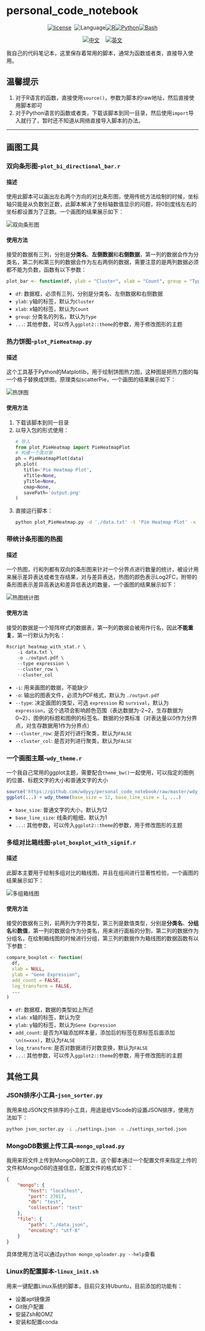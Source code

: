 # personal_code_notebook

<div align="center">

[![license](https://img.shields.io/badge/lisense-GPL--3.0-brightgreen??style=flat-square)](https://github.com/wdyyy/personal_code_notebook/blob/master/LICENSE)&nbsp;&nbsp;![Language](https://img.shields.io/badge/Language-gray)[![R](https://img.shields.io/badge/R-green)](https://cran.r-project.org/)[![Python](https://img.shields.io/badge/Python-blue)](https://www.python.org/)[![Bash](https://img.shields.io/badge/Bash-orange)](https://www.gnu.org/software/bash/)

[![中文](https://img.shields.io/badge/中文-blue?style=for-the-badge)](https://github.com/wdyyy/personal_code_notebook/blob/master/README.md)&nbsp;&nbsp;&nbsp;&nbsp;[![英文](https://img.shields.io/badge/English-blue?style=for-the-badge)](https://github.com/wdyyy/personal_code_notebook/blob/master/README.en.md)

</div>

我自己的代码笔记本，这里保存着常用的脚本，通常为函数或者类，直接导入使用。

## 温馨提示

1.  对于R语言的函数，直接使用`source()`，参数为脚本的raw地址，然后直接使用脚本即可
2.  对于Python语言的函数或者类，下载该脚本到同一目录，然后使用`import`导入就行了，暂时还不知道从网络直接导入脚本的办法。

---

## 画图工具

### 双向条形图-`plot_bi_directional_bar.r`

#### 描述

使用此脚本可以画出左右两个方向的对比条形图，使用传统方法绘制的时候，坐标轴只能是从负数到正数，此脚本解决了坐标轴数值显示的问题，将0刻度线左右的坐标都设置为了正数。一个画图的结果展示如下：

![双向条形图](https://github.com/wdyyy/personal_code_notebook/raw/master/assets/bi_bar_example.png)

#### 使用方法

接受的数据有三列，分别是**分类名**、**左侧数据**和**右侧数据**，第一列的数据会作为分类名，第二列和第三列的数据会作为左右两侧的数据，需要注意的是两列数据必须都不能为负数，函数有以下参数：

```r
plot_bar <- function(df, ylab = "Cluster", xlab = "Count", group = "Type", ...)
```

- `df`: 数据框，必须有三列，分别是分类名、左侧数据和右侧数据
- `ylab`: y轴的标签，默认为`Cluster`
- `xlab`: x轴的标签，默认为`Count`
- `group`: 分类名的列名，默认为`Type`
- `...`: 其他参数，可以传入`ggplot2::theme`的参数，用于修改图形的主题

### 热力饼图-`plot_PieHeatmap.py`

#### 描述

这个工具基于Python的Matplotlib，用于绘制饼图热力图，这种图是把热力图的每一个格子替换成饼图，原理类似scatterPie，一个画图的结果展示如下：

![热饼图](https://github.com/wdyyy/personal_code_notebook/raw/master/assets/pie_heatmap_example.png)

#### 使用方法

1. 下载该脚本到同一目录
2. 以导入包的形式使用：
   ```python
   # 导入
   from plot_PieHeatmap import PieHeatmapPlot
   # 构建一个类对象
   ph = PieHeatmapPlot(data)
   ph.plot(
      title='Pie Heatmap Plot',
      xTitle=None,
      yTitle=None,
      cmap=None,
      savePath='output.png'
   )
   ```
3. 直接运行脚本：
   ```bash
   python plot_PieHeatmap.py -d './data.txt' -t 'Pie Heatmap Plot' -x 'X' -y 'Y' -o './output.png'
   ```

### 带统计条形图的热图

#### 描述

一个热图，行和列都有双向的条形图来针对一个分界点进行数量的统计，被设计用来展示差异表达或者生存结果，对与差异表达，热图的颜色表示Log2FC，附带的条形图表示差异高表达和差异低表达的数量，一个画图的结果展示如下：

![热图统计图](https://github.com/wdyyy/personal_code_notebook/raw/master/assets/heatmap_with_stat.png)

#### 使用方法

接受的数据是一个矩阵样式的数据表，第一列的数据会被用作行名，因此**不能重复**，第一行默认为列名：

```r
Rscript heatmap_with_stat.r \
    -i data.txt \
    -o ./output.pdf \
    --type expression \
    --cluster_row \
    --cluster_col
```

- `-i`: 用来画图的数据，不能缺少
- `-o`: 输出的图表文件，必须为PDF格式，默认为 `./output.pdf`
- `--type`: 决定画图的类型，可选 `expression` 和 `survival`，默认为`expression`，这个选项会影响颜色范围（表达数据为-2~2，生存数据为0~2）、图例的标题和图例的标签名、数据的分类标准（对表达量以0作为分界点，对生存数据用1作为分界点）
- `--cluster_row`: 是否对行进行聚类，默认为`FALSE`
- `--cluster_col`: 是否对列进行聚类，默认为`FALSE`

### 一个画图主题-`wdy_theme.r`

一个我自己常用的ggplot主题，需要配合`theme_bw()`一起使用，可以指定的图例的位置、标题文字的大小和普通文字的大小

```r
source('https://github.com/wdyyy/personal_code_notebook/raw/master/wdy_theme.r')
ggplot(...) + wdy_theme(base_size = 12, base_line_size = 1, ...)
```

- `base_size`: 普通文字的大小，默认为12
- `base_line_size`: 线条的粗细，默认为1
- `...`: 其他参数，可以传入`ggplot2::theme`的参数，用于修改图形的主题

### 多组对比箱线图-`plot_boxplot_with_signif.r`

#### 描述

此脚本主要用于绘制多组对比的箱线图，并且在组间进行显著性检验，一个画图的结果展示如下：

![多组箱线图](https://github.com/wdyyy/personal_code_notebook/raw/master/assets/mult-group_boxplot.png)

#### 使用方法

接受的数据有三列，前两列为字符类型，第三列是数值类型，分别是**分类名**、**分组名**和**数值**，第一列的数据会作为分类名，用来进行面板的分割，第二列的数据作为分组名，在绘制箱线图的时候进行分组，第三列的数据作为箱线图的数据函数有以下参数：

```r
compare_boxplot <- function(
  df,
  xlab = NULL,
  ylab = "Gene Expression",
  add_count = FALSE,
  log_transform = FALSE,
  ...
)
```

- `df`: 数据框，数据的类型如上所述
- `xlab`: x轴的标签，默认为空
- `ylab`: y轴的标签，默认为`Gene Expression`
- `add_count`: 是否为X轴添加样本量，添加后的标签在原标签后面添加`\n(n=xxx)`，默认为`FALSE`
- `log_transform`: 是否对数据进行对数变换，默认为`FALSE`
- `...`: 其他参数，可以传入`ggplot2::theme`的参数，用于修改图形的主题

## 其他工具

### JSON排序小工具-`json_sorter.py`

我用来给JSON文件排序的小工具，用途是给VScode的设置JSON排序，使用方法如下：

```bash
python json_sorter.py -i ./settings.json -o ./settings_sorted.json
```

### MongoDB数据上传工具-`mongo_upload.py`

我用来将文件上传到MongoDB的工具，这个脚本通过一个配置文件来指定上传的文件和MongoDB的连接信息，配置文件的格式如下：

```json
{
    "mongo": {
        "host": "localhost",
        "port": 27017,
        "db": "test",
        "collection": "test"
    },
    "file": {
        "path": "./data.json",
        "encoding": "utf-8"
    }
}
```

具体使用方法可以通过`python mongo_uploader.py --help`查看

### Linux的配置脚本-`linux_init.sh`

用来一键配置Linux系统的脚本，目前只支持Ubuntu，目前添加的功能有：

- 设置apt镜像源
- Git账户配置
- 安装Zsh和OMZ
- 安装和配置conda
